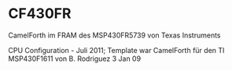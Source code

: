 # CF430FR
CamelForth im FRAM des MSP430FR5739 von Texas Instruments

CPU Configuration - Juli 2011; Template war CamelForth für den TI MSP430F1611 von B. Rodriguez 3 Jan 09
